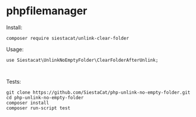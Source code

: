 # phpfilemanager

Install:

```
composer require siestacat/unlink-clear-folder
```

Usage:

```
use Siestacat\UnlinkNoEmptyFolder\ClearFolderAfterUnlink;



```


Tests:

```
git clone https://github.com/SiestaCat/php-unlink-no-empty-folder.git
cd php-unlink-no-empty-folder
composer install
composer run-script test
```
